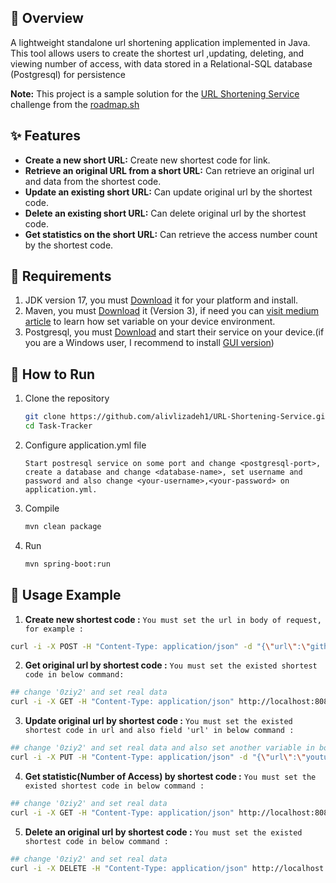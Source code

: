 ## 🎯 Overview

A lightweight standalone url shortening application implemented in Java. This tool allows users to create the shortest
url ,updating, deleting, and viewing number of access, with data stored in a Relational-SQL database (Postgresql) for
persistence

**Note:** This project is a sample solution for
the [URL Shortening Service](https://roadmap.sh/projects/url-shortening-service) challenge
from the [roadmap.sh](https://roadmap.sh/)

## ✨ Features

- **Create a new short URL:** Create new shortest code for link.
- **Retrieve an original URL from a short URL:** Can retrieve an original url and data from the shortest code.
- **Update an existing short URL:** Can update original url by the shortest code.
- **Delete an existing short URL:** Can delete original url by the shortest code.
- **Get statistics on the short URL:** Can retrieve the access number count by the shortest code.

## 📃 Requirements

1. JDK version 17, you must [Download](https://www.oracle.com/java/technologies/downloads/#java17) it for your platform
   and install.
2. Maven, you must [Download](https://maven.apache.org/download.cgi) it (Version 3), if need you
   can [visit medium article](https://medium.com/@gauravshah97/how-to-install-maven-on-windows-39ff317e40cf) to learn
   how set variable on your device environment.
3. Postgresql, you must [Download](https://www.postgresql.org/download) and start their service on your
   device.(if you are a Windows user, I recommend to
   install [GUI version](https://www.postgresql.org/download/windows))

## 🚀 How to Run

1. Clone the repository
    ```bash
    git clone https://github.com/alivlizadeh1/URL-Shortening-Service.git
    cd Task-Tracker
    ```
2. Configure application.yml file

   ``
   Start postresql service on some port and change <postgresql-port>,
   create a database and change <database-name>,
   set username and password and also change <your-username>,<your-password> on
   application.yml.
   ``


3. Compile
    ```bash
    mvn clean package
    ```
4. Run
    ```bash
    mvn spring-boot:run
    ```

## 📘 Usage Example

1. **Create new shortest code :**
   ``
   You must set the url in body of request, for example :
   ``

```bash
curl -i -X POST -H "Content-Type: application/json" -d "{\"url\":\"github.com\"}" http://localhost:8080/shorten
```

2. **Get original url by shortest code :**
   ``
   You must set the existed shortest code in below command:
   ``

```bash
## change '0ziy2' and set real data
curl -i -X GET -H "Content-Type: application/json" http://localhost:8080/shorten/0ziy2
```

3. **Update original url by shortest code :**
   ``
   You must set the existed shortest code in url and also field 'url' in below command :
   ``

```bash
## change '0ziy2' and set real data and also set another variable in body 'url' (youtube.com)
curl -i -X PUT -H "Content-Type: application/json" -d "{\"url\":\"youtube.com\"}" http://localhost:8080/shorten/0ziy2
```

4. **Get statistic(Number of Access) by shortest code :**
   ``
   You must set the existed shortest code in below command :
   ``

```bash
## change '0ziy2' and set real data
curl -i -X GET -H "Content-Type: application/json" http://localhost:8080/shorten/0ziy2/stats
```

5. **Delete an original url by shortest code :**
   ``
   You must set the existed shortest code in below command :
   ``

```bash
## change '0ziy2' and set real data
curl -i -X DELETE -H "Content-Type: application/json" http://localhost:8080/shorten/0ziy2
```